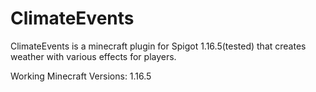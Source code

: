 # ClimateEvents

ClimateEvents is a minecraft plugin for Spigot 1.16.5(tested) that creates weather with various effects for players.

Working Minecraft Versions:
1.16.5
